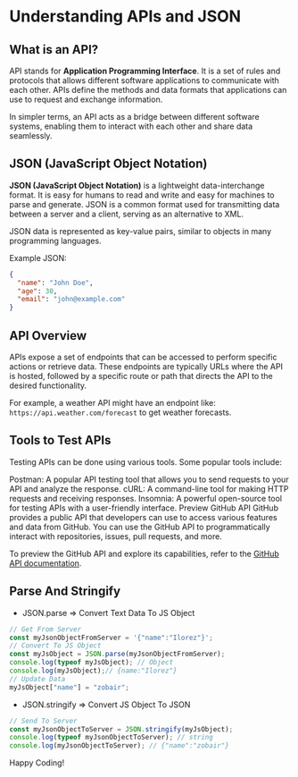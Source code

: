 # Understanding APIs and JSON
## What is an API?
API stands for **Application Programming Interface**. It is a set of rules and protocols that allows different software applications to communicate with each other. APIs define the methods and data formats that applications can use to request and exchange information.

In simpler terms, an API acts as a bridge between different software systems, enabling them to interact with each other and share data seamlessly.

## JSON (JavaScript Object Notation)
**JSON (JavaScript Object Notation)** is a lightweight data-interchange format. It is easy for humans to read and write and easy for machines to parse and generate. JSON is a common format used for transmitting data between a server and a client, serving as an alternative to XML.

JSON data is represented as key-value pairs, similar to objects in many programming languages.

Example JSON:
```json
{
  "name": "John Doe",
  "age": 30,
  "email": "john@example.com"
}
```
## API Overview
APIs expose a set of endpoints that can be accessed to perform specific actions or retrieve data. These endpoints are typically URLs where the API is hosted, followed by a specific route or path that directs the API to the desired functionality.

For example, a weather API might have an endpoint like: `https://api.weather.com/forecast` to get weather forecasts.

## Tools to Test APIs
Testing APIs can be done using various tools. Some popular tools include:

Postman: A popular API testing tool that allows you to send requests to your API and analyze the response.
cURL: A command-line tool for making HTTP requests and receiving responses.
Insomnia: A powerful open-source tool for testing APIs with a user-friendly interface.
Preview GitHub API
GitHub provides a public API that developers can use to access various features and data from GitHub. You can use the GitHub API to programmatically interact with repositories, issues, pull requests, and more.

To preview the GitHub API and explore its capabilities, refer to the [GitHub API documentation](https://developer.github.com/v3/).


## Parse And Stringify

- JSON.parse => Convert Text Data To JS Object

```js
// Get From Server
const myJsonObjectFromServer = '{"name":"Ilorez"}';
// Convert To JS Object
const myJsObject = JSON.parse(myJsonObjectFromServer);
console.log(typeof myJsObject); // Object
console.log(myJsObject);// {name:"Ilorez"}
// Update Data
myJsObject["name"] = "zobair";
```
- JSON.stringify => Convert JS Object To JSON

```js
// Send To Server
const myJsonObjectToServer = JSON.stringify(myJsObject);
console.log(typeof myJsonObjectToServer); // string
console.log(myJsonObjectToServer); // {"name":"zobair"}
```

Happy Coding!
